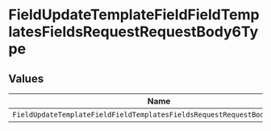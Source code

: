 # FieldUpdateTemplateFieldFieldTemplatesFieldsRequestRequestBody6Type


## Values

| Name                                                                      | Value                                                                     |
| ------------------------------------------------------------------------- | ------------------------------------------------------------------------- |
| `FieldUpdateTemplateFieldFieldTemplatesFieldsRequestRequestBody6TypeDate` | DATE                                                                      |